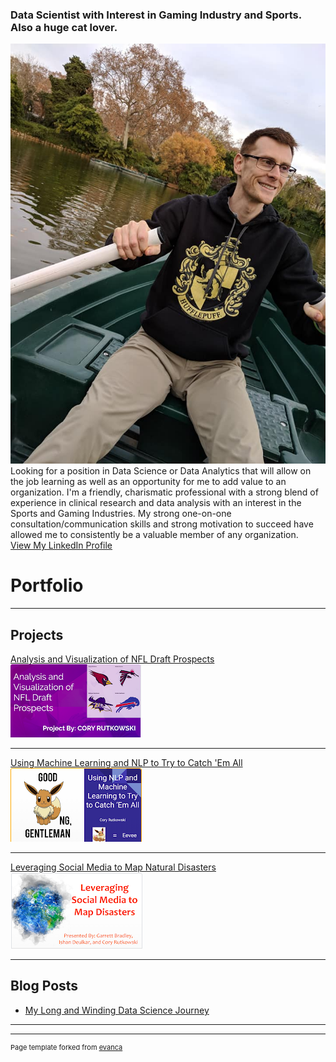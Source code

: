   ### Data Scientist with Interest in Gaming Industry and Sports. Also a huge cat lover.
  <img src="images/profile.jpg"/>
  <br>Looking for a position in Data Science or Data Analytics that will allow on the job learning 
  as well as an opportunity for me to add value to an organization. I'm a friendly, charismatic professional 
  with a strong blend of experience in clinical research and data analysis with an interest in the Sports and Gaming Industries. 
  My strong one-on-one consultation/communication skills and strong motivation to succeed have allowed me to consistently be a 
  valuable member of any organization.<br>
  <a href="https://www.linkedin.com/in/coryrutkowski/">View My LinkedIn Profile</a> 


# Portfolio

---

## Projects

[Analysis and Visualization of NFL Draft Prospects](/project1_page.md)
<br>
<img src="images/project1_thumbnail.png?raw=true"/>
<br>

---
[Using Machine Learning and NLP to Try to Catch 'Em All](/project2_page.md)
<br>
<img src="images/project3_thumbnail.png?raw=true"/>
<br>

---
[Leveraging Social Media to Map Natural Disasters](/project3_page.md)
<br>
<img src="images/project2_thumbnail.png?raw=true"/>
<br>

---

## Blog Posts

- [My Long and Winding Data Science Journey](https://medium.com/@cory.rutkowski/my-long-and-winding-data-science-journey-701921ad6c0d)
---




---
<p style="font-size:11px">Page template forked from <a href="https://github.com/evanca/quick-portfolio">evanca</a></p>
<!-- Remove above link if you don't want to attibute -->
